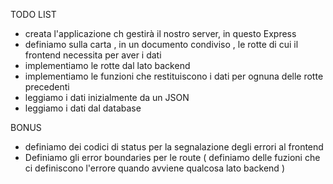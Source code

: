 TODO LIST

- creata l'applicazione ch gestirà il nostro server, in questo Express
- definiamo sulla carta , in un documento condiviso , le rotte di cui il frontend necessita per aver i dati
- implementiamo le rotte dal lato backend
- implementiamo le funzioni che restituiscono i dati per ognuna delle rotte precedenti
- leggiamo i dati inizialmente da un JSON
- leggiamo i dati dal database

BONUS
- definiamo dei codici di status per la segnalazione degli errori al frontend
- Definiamo gli error boundaries per le route ( definiamo delle fuzioni che ci definiscono l'errore quando avviene qualcosa lato backend )